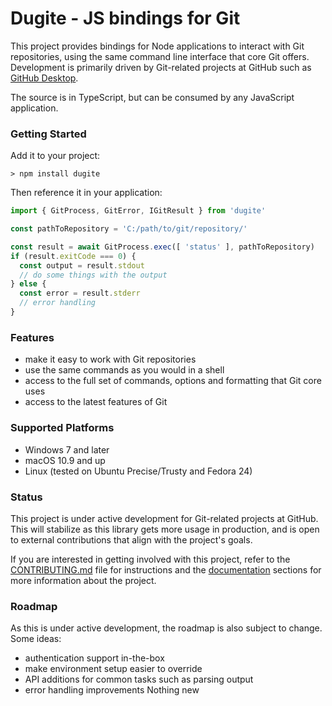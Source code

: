 # Dugite - JS bindings for Git

This project provides bindings for Node applications to interact with Git repositories, using the same command line interface that core Git offers. Development is primarily driven by Git-related projects at GitHub such as [GitHub Desktop](https://github.com/desktop/desktop).

The source is in TypeScript, but can be consumed by any JavaScript application.

### Getting Started

Add it to your project:

```
> npm install dugite
```

Then reference it in your application:

```js
import { GitProcess, GitError, IGitResult } from 'dugite'

const pathToRepository = 'C:/path/to/git/repository/'

const result = await GitProcess.exec([ 'status' ], pathToRepository)
if (result.exitCode === 0) {
  const output = result.stdout
  // do some things with the output
} else {
  const error = result.stderr
  // error handling
}
```

### Features

 - make it easy to work with Git repositories
 - use the same commands as you would in a shell
 - access to the full set of commands, options and formatting that Git core uses
 - access to the latest features of Git

### Supported Platforms

 - Windows 7 and later
 - macOS 10.9 and up
 - Linux (tested on Ubuntu Precise/Trusty and Fedora 24)

### Status

This project is under active development for Git-related projects at GitHub. This will stabilize as this library gets more usage in production, and is open to external contributions that align with the project's goals.

If you are interested in getting involved with this project, refer to the [CONTRIBUTING.md](./CONTRIBUTING.md) file for instructions and the [documentation](./docs/) sections for more information about the project.

### Roadmap

As this is under active development, the roadmap is also subject to change. Some ideas:

 - authentication support in-the-box
 - make environment setup easier to override
 - API additions for common tasks such as parsing output
 - error handling improvements
  Nothing new
